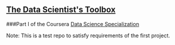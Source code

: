 ## [The Data Scientist's Toolbox](https://www.coursera.org/course/datascitoolbox)
###Part I of the Coursera [Data Science Specialization](https://www.coursera.org/specialization/jhudatascience/1/courses)

Note: This is a test repo to satisfy requirements of the first project.